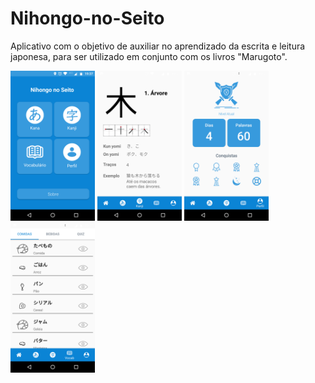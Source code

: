 # Nihongo-no-Seito
Aplicativo com o objetivo de auxiliar no aprendizado da escrita e leitura japonesa, para ser utilizado em conjunto com os livros "Marugoto".

<img src="https://raw.githubusercontent.com/GustavoEliseu/Nihongo-no-Seito/master/REMOVER/TelaPrincipal.png" width="135" 
height="240">
<img src="https://raw.githubusercontent.com/GustavoEliseu/Nihongo-no-Seito/master/REMOVER/TelaKanji.png" width="135" 
height="240">
<img src="https://raw.githubusercontent.com/GustavoEliseu/Nihongo-no-Seito/master/REMOVER/TelaProgresso.png" width="135" 
height="240">
<img src="https://raw.githubusercontent.com/GustavoEliseu/Nihongo-no-Seito/master/REMOVER/TelaVocab.png" width="135" 
height="240">
